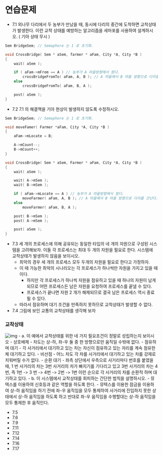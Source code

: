# 연습문제
* 7.1 외나무 다리에서 두 농부가 만났을 때, 동시에 다리의 중간에 도착하면 교착상태가 발생한다.
이런 교착 상태를 예방하는 알고리즘을 세마포를 사용하여 설계하시오. ( 기아 상태 무시 )
```c++
Sem BridgeSem; // Semaphore 는 1 로 초기화.

void CrossBridge( Sem * aSem, farmer * aFam, City *A, City *B )
{
	wait( aSem );

	if ( aFam->mFrom == A ) // 농부가 A 마을방향에서 왔다.
		crossBridgeFromTo( aFam, A, B ); // A 마을에서 B 마을 방향으로 다리를 건넌다.
	else
		crossBridgeFromTo( aFam, B, A );

	post( aSem );
}
```
* 7.2 7.1 의 해결책을 기아 현상이 발생하지 않도록 수정하시오.
```c++
Sem BridgeSem; // Semaphore 는 1 로 초기화.

void moveFamer( Farmer *aFam, City *A, City *B )
{
	aFam->mLocate = B;

	A->mCount--;
	B->mCount++;
}

void CrossBridge( Sem * aSem, Farmer * aFam, City *A, City *B )
{
	wait( aSem );

	wait( A->mSem );
	wait( B->mSem );

	if ( aFam->mLocate == A ) // 농부가 A 마을방향에서 왔다.
		moveFarmer( aFam, A, B ); // A 마을에서 B 마을 방향으로 다리를 건넌다.
	else
		moveFarmer( aFam, B, A );

	post( B->mSem );
	post( A->mSem );

	post( aSem );
}
```
* 7.3 세 개의 프로세스에 의해 공유되는 동일한 타입의 네 개의 자원으로 구성된 시스템을 고려해보자.
이들 각 프로세스는 최대 두 개의 자원을 필요로 한다. 시스템에 교착상태가 발생하지 않음을 보이시오.
	- 최악의 경우 세 개의 프로세스 모두 두개의 자원을 필요로 한다고 가정하자.
	- 이 때 가능한 최악의 시나리오는 각 프로세스가 하나씩만 자원을 가지고 있을 때이다.
		- 하지만 각 프로세스가 하나씩 자원을 점유하고 있을 때 하나의 자원이 남게되므로 어떤 프로세스든 
		남은 자원을 요청하여 프로세스를 끝낼 수 있다.
		- 프로세스가 끝나면 자원 2 개가 해제되므로 결국 남은 프로세스 역시 종료될 수 있다.
	- 따라서 점유하며 대기 조건을 만족하지 못하므로 교착상태가 발생할 수 없다.
* 7.4 그림에 보인 교통의 교착상태를 생각해 보자
### 교착상태
![img](https://github.com/martinkang/Study/blob/master/OSConcepts/ProcessManagement/img/chap7-traffic.png)
	- a. 이 예에서 교착상태를 위한 네 가지 필요조건이 정말로 성립하는지 보이시오
		- 상호배제
			- 차도는 상-하, 좌-우 둘 중 한 방향으로만 움직일 수밖에 없다.
		- 점유하며 대기
			- 각 사거리에서 대기하고 있는 차는 자신이 점유하고 있는 자리를 계속 점유한체 대기하고 있다.
		- 비선점
			- 어느 차도 각 차를 사거리에서 대기하고 있는 차를 강제로 치워버릴 수가 없다.
		- 순환 대기
			- 좌측 상단에서 우측으로 사거리마다 번호를 붙였을 때, 1 번 사거리의 차는 3번 사거리의 차가 빠지기를 기다리고 있고
			3번 사거리의 차는 4번, 즉 1번 -> 3 번 -> 4번 -> 2번 -> 1번 이런 순으로 각 사거리의 차를 순환적 하며 대기하고 있다.
	- b. 이 시스템에서 교착상태를 회피하는 간단한 법칙을 설명하시오.
		- 뮤텍스를 이용하여 신호등과 같은 역할을 하도록 한다.
			- 뮤텍스를 이용한 잠금을 이용하여 상-하 움직임을 하기 전에 좌-우 움직임을 모두 통제하여 사거리에 진입하지 못한 상태에서
			상-하 움직임을 하도록 하고 반대로 좌-우 움직임을 수행할대는 상-하 움직임을 모두 통제한 후 움직인다.
* 7.5
* 7.6
* 7.9
* 7.11
* 7.12
* 7.14
* 7.16
* 7.17


